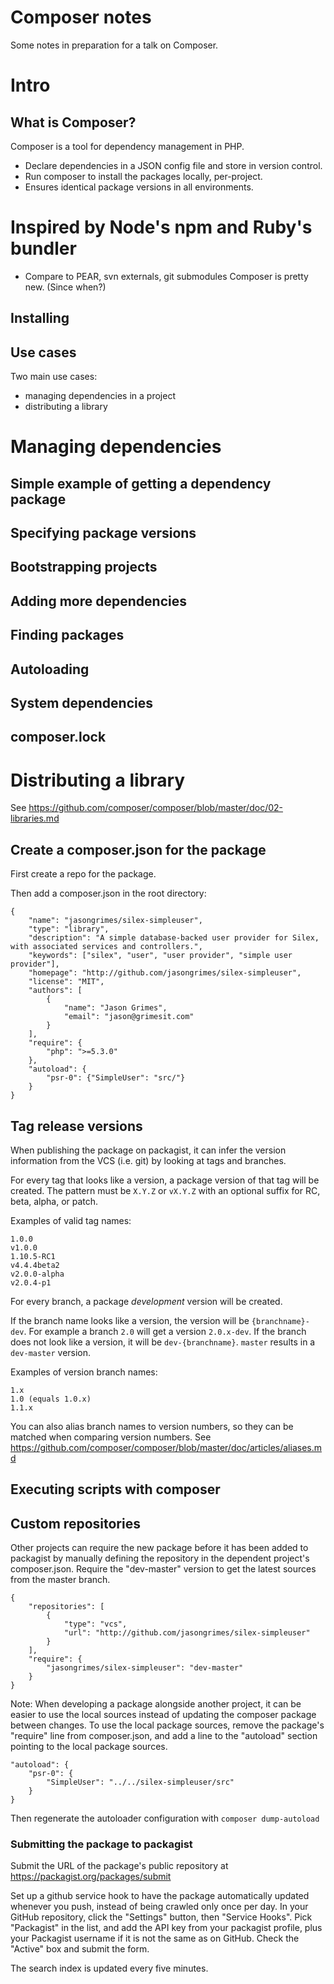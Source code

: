# Composer notes

Some notes in preparation for a talk on Composer.

# Intro

## What is Composer?

Composer is a tool for dependency management in PHP.

* Declare dependencies in a JSON config file and store in version control.
* Run composer to install the packages locally, per-project.
* Ensures identical package versions in all environments.

# Inspired by Node's npm and Ruby's bundler



* Compare to PEAR, svn externals, git submodules
  Composer is pretty new. (Since when?)

## Installing

## Use cases

Two main use cases:

* managing dependencies in a project 
* distributing a library

# Managing dependencies

## Simple example of getting a dependency package

## Specifying package versions

## Bootstrapping projects

## Adding more dependencies

## Finding packages

## Autoloading

## System dependencies

## composer.lock

# Distributing a library

See https://github.com/composer/composer/blob/master/doc/02-libraries.md

## Create a composer.json for the package

First create a repo for the package.

Then add a composer.json in the root directory:

    {
        "name": "jasongrimes/silex-simpleuser",
        "type": "library",
        "description": "A simple database-backed user provider for Silex, with associated services and controllers.",
        "keywords": ["silex", "user", "user provider", "simple user provider"],
        "homepage": "http://github.com/jasongrimes/silex-simpleuser",
        "license": "MIT",
        "authors": [
            {
                "name": "Jason Grimes",
                "email": "jason@grimesit.com"
            }
        ],
        "require": {
            "php": ">=5.3.0"
        },
        "autoload": {
            "psr-0": {"SimpleUser": "src/"}
        }
    }

## Tag release versions

When publishing the package on packagist, it can infer the version information from the VCS (i.e. git) by looking at tags and branches.

For every tag that looks like a version, a package version of that tag will be created. The pattern must be `X.Y.Z` or `vX.Y.Z` with an optional suffix for RC, beta, alpha, or patch.

Examples of valid tag names:

    1.0.0
    v1.0.0
    1.10.5-RC1
    v4.4.4beta2
    v2.0.0-alpha
    v2.0.4-p1

For every branch, a package *development* version will be created.

If the branch name looks like a version, the version will be ``{branchname}-dev``. For example a branch `2.0` will get a version `2.0.x-dev`. 
If the branch does not look like a version, it will be `dev-{branchname}`. `master` results in a `dev-master` version.

Examples of version branch names:

    1.x
    1.0 (equals 1.0.x)
    1.1.x

You can also alias branch names to version numbers, so they can be matched when comparing version numbers. See https://github.com/composer/composer/blob/master/doc/articles/aliases.md

## Executing scripts with composer



## Custom repositories

Other projects can require the new package before it has been added to packagist by manually defining the repository in the dependent project's composer.json.
Require the "dev-master" version to get the latest sources from the master branch. 

    {
        "repositories": [
            {
                "type": "vcs",
                "url": "http://github.com/jasongrimes/silex-simpleuser"
            }
        ],
        "require": {
            "jasongrimes/silex-simpleuser": "dev-master"
        }
    }

Note: When developing a package alongside another project, it can be easier to use the local sources instead of updating the composer package between changes.
To use the local package sources, remove the package's "require" line from composer.json, and add a line to the "autoload" section pointing to the local package sources.

    "autoload": {
        "psr-0": {
            "SimpleUser": "../../silex-simpleuser/src"
        }
    }

Then regenerate the autoloader configuration with `composer dump-autoload`

### Submitting the package to packagist

Submit the URL of the package's public repository at https://packagist.org/packages/submit 

Set up a github service hook to have the package automatically updated whenever you push, instead of being crawled only once per day.
In your GitHub repository, click the "Settings" button, then "Service Hooks". 
Pick "Packagist" in the list, and add the API key from your packagist profile, plus your Packagist username if it is not the same as on GitHub.
 Check the "Active" box and submit the form.

The search index is updated every five minutes.

